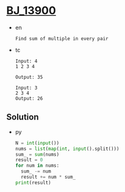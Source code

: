# [BJ_13900](https://acmicpc.net/problem/13900)

* en

  ```en
  Find sum of multiple in every pair
  ```

* tc

  ```tc
  Input: 4
  1 2 3 4

  Output: 35

  Input: 3
  2 3 4
  Output: 26
  ```

## Solution

* py

  ```py
  N = int(input())
  nums = list(map(int, input().split()))
  sum_ = sum(nums)
  result = 0
  for num in nums:
    sum_ -= num
    result += num * sum_
  print(result)
  ```
